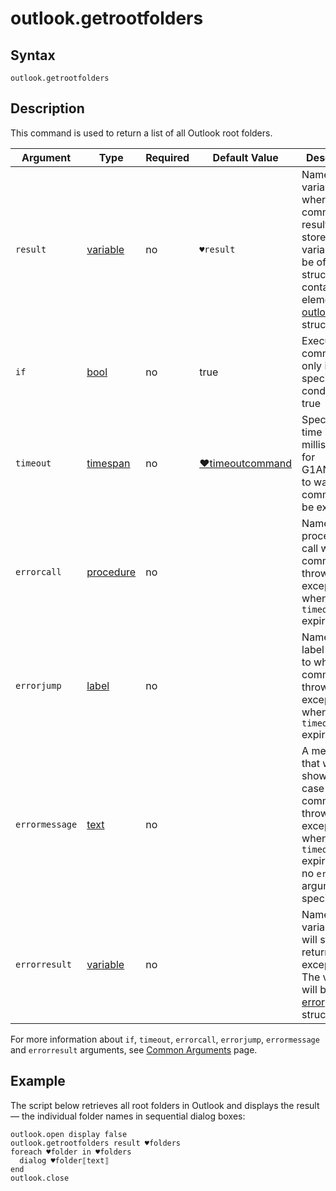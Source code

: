# outlook.getrootfolders

## Syntax

```G1ANT
outlook.getrootfolders
```

## Description

This command is used to return a list of all Outlook root folders.

| Argument       | Type                                                         | Required | Default Value                                                | Description                                                  |
| -------------- | ------------------------------------------------------------ | -------- | ------------------------------------------------------------ | ------------------------------------------------------------ |
| `result`       | [variable](G1ANT.Language/G1ANT.Language/Structures/VariableStructure.md) | no       | `♥result`                                                    | Name of a variable where the command's result will be stored. The variable will be of [list](G1ANT.Language/G1ANT.Language/Structures/ListStructure.md) structure containing elements of [outlookfolder](G1ANT.Addon/G1ANT.Addon.MSOffice/G1ANT.Addon.MSOffice/Structures/OutlookFolderStructure.md) structure |
| `if`           | [bool](G1ANT.Language/G1ANT.Language/Structures/BooleanStructure.md) | no       | true                                                         | Executes the command only if a specified condition is true   |
| `timeout`      | [timespan](G1ANT.Language/G1ANT.Language/Structures/TimeSpanStructure.md) | no       | [♥timeoutcommand](G1ANT.Language/G1ANT.Addon.Core/Variables/TimeoutCommandVariable.md) | Specifies time in milliseconds for G1ANT.Robot to wait for the command to be executed |
| `errorcall`    | [procedure](G1ANT.Language/G1ANT.Language/Structures/ProcedureStructure.md) | no       |                                                              | Name of a procedure to call when the command throws an exception or when a given `timeout` expires |
| `errorjump`    | [label](G1ANT.Language/G1ANT.Language/Structures/LabelStructure.md) | no       |                                                              | Name of the label to jump to when the command throws an exception or when a given `timeout` expires |
| `errormessage` | [text](G1ANT.Language/G1ANT.Language/Structures/TextStructure.md) | no       |                                                              | A message that will be shown in case the command throws an exception or when a given `timeout` expires, and no `errorjump` argument is specified |
| `errorresult`  | [variable](G1ANT.Language/G1ANT.Language/Structures/VariableStructure.md) | no       |                                                              | Name of a variable that will store the returned exception. The variable will be of [error](G1ANT.Language/G1ANT.Language/Structures/ErrorStructure.md) structure |

For more information about `if`, `timeout`, `errorcall`, `errorjump`, `errormessage` and `errorresult` arguments, see [Common Arguments](G1ANT.Manual/appendices/common-arguments.md) page.

## Example

The script below retrieves all root folders in Outlook and displays the result — the individual folder names in sequential dialog boxes:

```G1ANT
outlook.open display false
outlook.getrootfolders result ♥folders
foreach ♥folder in ♥folders
  dialog ♥folder⟦text⟧
end
outlook.close
```

